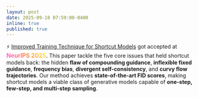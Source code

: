```yaml
---
layout: post
date: 2025-09-18 07:59:00-0400
inline: true
published: true
---
```


⚡ <a href="https://arxiv.org/abs/2510.21250v1">Improved Training Technique for Shortcut Models</a> got accepted at <strong class="glitch" data-text="NeurIPS 2025" style="font-size: 1.1em; background: linear-gradient(45deg, #f960eb, #ff854d, #fff41f); -webkit-background-clip: text; -webkit-text-fill-color: transparent; background-clip: text; text-fill-color: transparent; font-weight: bold;">NeurIPS 2025</strong>. This paper tackle the five core issues that held shortcut models back: the hidden **flaw of compounding guidance**, **inflexible fixed guidance**, **frequency bias**, **divergent self-consistency**, and **curvy flow trajectories**. Our method achieves **state-of-the-art FID scores**, making shortcut models a viable class of generative models capable of **one-step, few-step, and multi-step sampling**.

